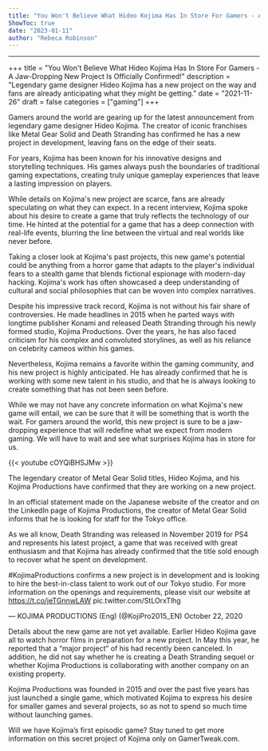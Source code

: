 ```yaml
---
title: "You Won't Believe What Hideo Kojima Has In Store For Gamers - A Jaw-Dropping New Project Is Officially Confirmed!"
ShowToc: true 
date: "2023-01-11"
author: "Rebeca Robinson"
---
```

*****
+++
title = "You Won't Believe What Hideo Kojima Has In Store For Gamers - A Jaw-Dropping New Project Is Officially Confirmed!"
description = "Legendary game designer Hideo Kojima has a new project on the way and fans are already anticipating what they might be getting."
date = "2021-11-26"
draft = false
categories = ["gaming"]
+++

Gamers around the world are gearing up for the latest announcement from legendary game designer Hideo Kojima. The creator of iconic franchises like Metal Gear Solid and Death Stranding has confirmed he has a new project in development, leaving fans on the edge of their seats. 

For years, Kojima has been known for his innovative designs and storytelling techniques. His games always push the boundaries of traditional gaming expectations, creating truly unique gameplay experiences that leave a lasting impression on players. 

While details on Kojima's new project are scarce, fans are already speculating on what they can expect. In a recent interview, Kojima spoke about his desire to create a game that truly reflects the technology of our time. He hinted at the potential for a game that has a deep connection with real-life events, blurring the line between the virtual and real worlds like never before. 

Taking a closer look at Kojima's past projects, this new game's potential could be anything from a horror game that adapts to the player's individual fears to a stealth game that blends fictional espionage with modern-day hacking. Kojima's work has often showcased a deep understanding of cultural and social philosophies that can be woven into complex narratives. 

Despite his impressive track record, Kojima is not without his fair share of controversies. He made headlines in 2015 when he parted ways with longtime publisher Konami and released Death Stranding through his newly formed studio, Kojima Productions. Over the years, he has also faced criticism for his complex and convoluted storylines, as well as his reliance on celebrity cameos within his games. 

Nevertheless, Kojima remains a favorite within the gaming community, and his new project is highly anticipated. He has already confirmed that he is working with some new talent in his studio, and that he is always looking to create something that has not been seen before. 

While we may not have any concrete information on what Kojima's new game will entail, we can be sure that it will be something that is worth the wait. For gamers around the world, this new project is sure to be a jaw-dropping experience that will redefine what we expect from modern gaming. We will have to wait and see what surprises Kojima has in store for us.

{{< youtube cOYQiBHSJMw >}} 



The legendary creator of Metal Gear Solid titles, Hideo Kojima, and his Kojima Productions have confirmed that they are working on a new project.
 
In an official statement made on the Japanese website of the creator and on the LinkedIn page of Kojima Productions, the creator of Metal Gear Solid informs that he is looking for staff for the Tokyo office.
 
As we all know, Death Stranding was released in November 2019 for PS4 and represents his latest project, a game that was received with great enthusiasm and that Kojima has already confirmed that the title sold enough to recover what he spent on development.
 

 
#KojimaProductions confirms a new project is in development and is looking to hire the best-in-class talent to work out of our Tokyo studio. For more information on the openings and requirements, please visit our website at https://t.co/jeTGnnwLAW pic.twitter.com/StLOrxTlhg
 
— KOJIMA PRODUCTIONS (Eng) (@KojiPro2015_EN) October 22, 2020
 
Details about the new game are not yet available. Earlier Hideo Kojima gave all to watch horror films in preparation for a new project. In May this year, he reported that a “major project” of his had recently been canceled. In addition, he did not say whether he is creating a Death Stranding sequel or whether Kojima Productions is collaborating with another company on an existing property.
 
Kojima Productions was founded in 2015 and over the past five years has just launched a single game, which motivated Kojima to express his desire for smaller games and several projects, so as not to spend so much time without launching games.
 
Will we have Kojima’s first episodic game? Stay tuned to get more information on this secret project of Kojima only on GamerTweak.com.




